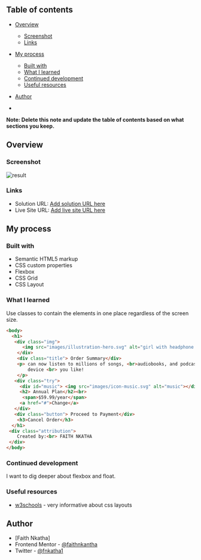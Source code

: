 

## Table of contents

- [Overview](#overview)

  - [Screenshot](#screenshot)
  - [Links](#links)
- [My process](#my-process)
  - [Built with](#built-with)
  - [What I learned](#what-i-learned)
  - [Continued development](#continued-development)
  - [Useful resources](#useful-resources)
- [Author](#author)
-

**Note: Delete this note and update the table of contents based on what sections you keep.**

## Overview

### Screenshot
![result](https://github.com/faithnkantha/order-summary/assets/99466752/82f21b0e-e33c-4522-9607-d994f047b24f)



### Links

- Solution URL: [Add solution URL here](https://your-solution-url.com)
- Live Site URL: [Add live site URL here](https://your-live-site-url.com)

## My process

### Built with

- Semantic HTML5 markup
- CSS custom properties
- Flexbox
- CSS Grid
- CSS Layout


### What I learned
Use classes to contain the elements in one place regardless of the screen size.
```html
<body>
  <h1>
   <div class="img">
      <img src="images/illustration-hero.svg" alt="girl with headphone dancing">
    </div>
    <div class="title"> Order Summary</div>
    <p> can now listen to millions of songs, <br>audiobooks, and podcasts on any 
        device <br> you like!
    </p>
   <div class="try">
     <div id="music"> <img src="images/icon-music.svg" alt="music"></div>
     <h2> Annual Plan</h2><br>
      <span>$59.99/year</span>
     <a href="#">Change</a> 
   </div>
   <div class="button"> Proceed to Payment</div>
    <h3>Cancel Order</h3>
  </h1>
 <div class="attribution">
    Created by:<br> FAITH NKATHA
 </div>
</body>
```

### Continued development

I want to dig deeper about flexbox and float.

### Useful resources

- [w3schools](https://www.w3schools.com/) - very informative about css layouts


## Author

- [Faith Nkatha]
- Frontend Mentor - [@faithnkantha](https://www.frontendmentor.io/profile/faithnkantha)
- Twitter - [@fnkatha1](https://twitter.com/fnkatha1?t=R3vH8NRaXot4aaGPxOTW0Q&s=09)
